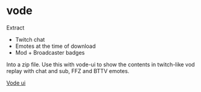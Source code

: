 # vode

Extract
- Twitch chat
- Emotes at the time of download
- Mod + Broadcaster badges

Into a zip file. Use this with vode-ui to show the contents in twitch-like vod replay with chat and sub, FFZ and BTTV emotes.

[Vode ui](https://github.com/Lilja/vode-ui)
